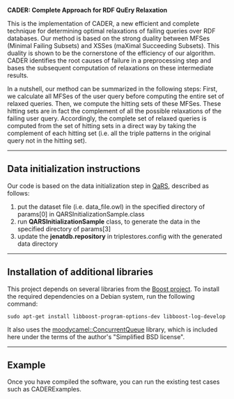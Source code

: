 **CADER: Complete Approach for RDF QuEry Relaxation**

This is the implementation of CADER, a new efficient and complete technique for determining optimal relaxations of failing queries over RDF databases. Our method is based on  the strong  duality  between  MFSes (Minimal Failing Subsets) and XSSes (maXimal Succeeding Subsets).  This duality is shown to be the cornerstone of the efficiency of our algorithm. CADER identifies the root causes of failure in a preprocessing step and bases the subsequent computation of relaxations on these intermediate results.

In a nutshell, our method can be summarized in the following steps:
First, we calculate all MFSes of the user query before computing the entire set of relaxed queries.
Then, we compute the hitting sets of these MFSes. These hitting sets are in fact the complement of all the possible relaxations of the failing user query. Accordingly, the complete set of relaxed queries is computed from the set of hitting sets in a direct way by taking the complement of each hitting set (i.e. all the triple patterns in the original query not in the hitting set).

---

## Data initialization instructions
Our code is based on the data initialization step in [QaRS](https://forge.lias-lab.fr/projects/qars/wiki/Documentation), described as follows:
1. put the dataset file (i.e. data_file.owl) in the specified directory of params[0] in QARSInitializationSample.class
2. run **QARSInitializationSample** class, to generate the data in the specified directory of params[3]
4. update the **jenatdb.repository** in triplestores.config with the generated data directory

---

## Installation of additional libraries

This project depends on several libraries from the [Boost project](https://www.boost.org/). To install the required dependencies on a Debian system, run the following command:

`sudo apt-get install libboost-program-options-dev libboost-log-develop`

It also uses the [moodycamel::ConcurrentQueue](https://github.com/cameron314/concurrentqueue) library, which is included here under the terms of the author's "Simplified BSD license".

---

## Example

Once you have compiled the software, you can run the existing test cases such as CADERExamples.
